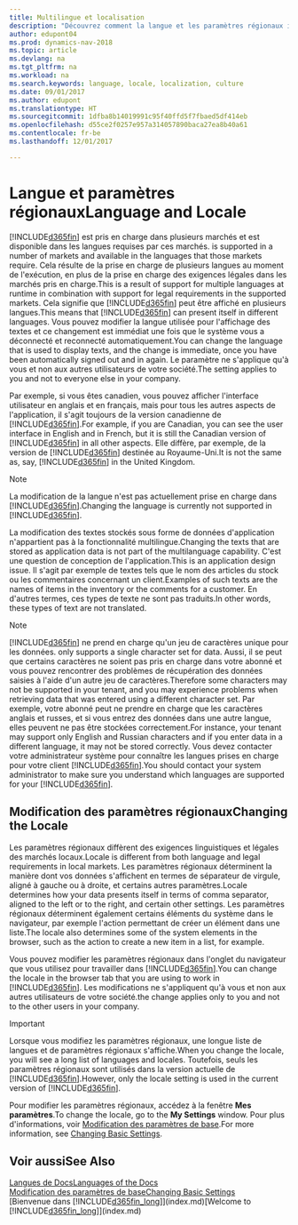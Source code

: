 ```yaml
---
title: Multilingue et localisation
description: "Découvrez comment la langue et les paramètres régionaux influencent votre expérience dans Dynamics NAV."
author: edupont04
ms.prod: dynamics-nav-2018
ms.topic: article
ms.devlang: na
ms.tgt_pltfrm: na
ms.workload: na
ms.search.keywords: language, locale, localization, culture
ms.date: 09/01/2017
ms.author: edupont
ms.translationtype: HT
ms.sourcegitcommit: 1dfba8b14019991c95f40ffd5f7fbaed5df414eb
ms.openlocfilehash: d55ce2f0257e957a314057890baca27ea8b40a61
ms.contentlocale: fr-be
ms.lasthandoff: 12/01/2017

---
```

# <a name="language-and-locale"></a><span data-ttu-id="cea28-103">Langue et paramètres régionaux</span><span class="sxs-lookup"><span data-stu-id="cea28-103">Language and Locale</span></span>
[!INCLUDE[d365fin](includes/d365fin_md.md)]<span data-ttu-id="cea28-104"> est pris en charge dans plusieurs marchés et est disponible dans les langues requises par ces marchés.</span><span class="sxs-lookup"><span data-stu-id="cea28-104"> is supported in a number of markets and available in the languages that those markets require.</span></span> <span data-ttu-id="cea28-105">Cela résulte de la prise en charge de plusieurs langues au moment de l'exécution, en plus de la prise en charge des exigences légales dans les marchés pris en charge.</span><span class="sxs-lookup"><span data-stu-id="cea28-105">This is a result of support for multiple languages at runtime in combination with support for legal requirements in the supported markets.</span></span> <span data-ttu-id="cea28-106">Cela signifie que [!INCLUDE[d365fin](includes/d365fin_md.md)] peut être affiché en plusieurs langues.</span><span class="sxs-lookup"><span data-stu-id="cea28-106">This means that [!INCLUDE[d365fin](includes/d365fin_md.md)] can present itself in different languages.</span></span> <span data-ttu-id="cea28-107">Vous pouvez modifier la langue utilisée pour l'affichage des textes et ce changement est immédiat une fois que le système vous a déconnecté et reconnecté automatiquement.</span><span class="sxs-lookup"><span data-stu-id="cea28-107">You can change the language that is used to display texts, and the change is immediate, once you have been automatically signed out and in again.</span></span> <span data-ttu-id="cea28-108">Le paramètre ne s'applique qu'à vous et non aux autres utilisateurs de votre société.</span><span class="sxs-lookup"><span data-stu-id="cea28-108">The setting applies to you and not to everyone else in your company.</span></span>  

<span data-ttu-id="cea28-109">Par exemple, si vous êtes canadien, vous pouvez afficher l'interface utilisateur en anglais et en français, mais pour tous les autres aspects de l'application, il s'agit toujours de la version canadienne de [!INCLUDE[d365fin](includes/d365fin_md.md)].</span><span class="sxs-lookup"><span data-stu-id="cea28-109">For example, if you are Canadian, you can see the user interface in English and in French, but it is still the Canadian version of [!INCLUDE[d365fin](includes/d365fin_md.md)] in all other aspects.</span></span> <span data-ttu-id="cea28-110">Elle diffère, par exemple, de la version de [!INCLUDE[d365fin](includes/d365fin_md.md)] destinée au Royaume-Uni.</span><span class="sxs-lookup"><span data-stu-id="cea28-110">It is not the same as, say, [!INCLUDE[d365fin](includes/d365fin_md.md)] in the United Kingdom.</span></span>  

> [!NOTE]  
>  <span data-ttu-id="cea28-111">La modification de la langue n'est pas actuellement prise en charge dans [!INCLUDE[d365fin](includes/d365fin_md.md)].</span><span class="sxs-lookup"><span data-stu-id="cea28-111">Changing the language is currently not supported in [!INCLUDE[d365fin](includes/d365fin_md.md)].</span></span>

<span data-ttu-id="cea28-112">La modification des textes stockés sous forme de données d'application n'appartient pas à la fonctionnalité multilingue.</span><span class="sxs-lookup"><span data-stu-id="cea28-112">Changing the texts that are stored as application data is not part of the multilanguage capability.</span></span> <span data-ttu-id="cea28-113">C'est une question de conception de l'application.</span><span class="sxs-lookup"><span data-stu-id="cea28-113">This is an application design issue.</span></span> <span data-ttu-id="cea28-114">Il s'agit par exemple de textes tels que le nom des articles du stock ou les commentaires concernant un client.</span><span class="sxs-lookup"><span data-stu-id="cea28-114">Examples of such texts are the names of items in the inventory or the comments for a customer.</span></span> <span data-ttu-id="cea28-115">En d'autres termes, ces types de texte ne sont pas traduits.</span><span class="sxs-lookup"><span data-stu-id="cea28-115">In other words, these types of text are not translated.</span></span>  

> [!NOTE]  
>  [!INCLUDE[d365fin](includes/d365fin_md.md)]<span data-ttu-id="cea28-116"> ne prend en charge qu'un jeu de caractères unique pour les données.</span><span class="sxs-lookup"><span data-stu-id="cea28-116"> only supports a single character set for data.</span></span> <span data-ttu-id="cea28-117">Aussi, il se peut que certains caractères ne soient pas pris en charge dans votre abonné et vous pouvez rencontrer des problèmes de récupération des données saisies à l'aide d'un autre jeu de caractères.</span><span class="sxs-lookup"><span data-stu-id="cea28-117">Therefore some characters may not be supported in your tenant, and you may experience problems when retrieving data that was entered using a different character set.</span></span> <span data-ttu-id="cea28-118">Par exemple, votre abonné peut ne prendre en charge que les caractères anglais et russes, et si vous entrez des données dans une autre langue, elles peuvent ne pas être stockées correctement.</span><span class="sxs-lookup"><span data-stu-id="cea28-118">For instance, your tenant may support only English and Russian characters and if you enter data in a different language, it may not be stored correctly.</span></span> <span data-ttu-id="cea28-119">Vous devez contacter votre administrateur système pour connaître les langues prises en charge pour votre client [!INCLUDE[d365fin](includes/d365fin_md.md)].</span><span class="sxs-lookup"><span data-stu-id="cea28-119">You should contact your system administrator to make sure you understand which languages are supported for your [!INCLUDE[d365fin](includes/d365fin_md.md)].</span></span>  

## <a name="changing-the-locale"></a><span data-ttu-id="cea28-120">Modification des paramètres régionaux</span><span class="sxs-lookup"><span data-stu-id="cea28-120">Changing the Locale</span></span>
<span data-ttu-id="cea28-121">Les paramètres régionaux diffèrent des exigences linguistiques et légales des marchés locaux.</span><span class="sxs-lookup"><span data-stu-id="cea28-121">Locale is different from both language and legal requirements in local markets.</span></span> <span data-ttu-id="cea28-122">Les paramètres régionaux déterminent la manière dont vos données s'affichent en termes de séparateur de virgule, aligné à gauche ou à droite, et certains autres paramètres.</span><span class="sxs-lookup"><span data-stu-id="cea28-122">Locale determines how your data presents itself in terms of comma separator, aligned to the left or to the right, and certain other settings.</span></span> <span data-ttu-id="cea28-123">Les paramètres régionaux déterminent également certains éléments du système dans le navigateur, par exemple l'action permettant de créer un élément dans une liste.</span><span class="sxs-lookup"><span data-stu-id="cea28-123">The locale also determines some of the system elements in the browser, such as the action to create a new item in a list, for example.</span></span>  

<span data-ttu-id="cea28-124">Vous pouvez modifier les paramètres régionaux dans l'onglet du navigateur que vous utilisez pour travailler dans [!INCLUDE[d365fin](includes/d365fin_md.md)].</span><span class="sxs-lookup"><span data-stu-id="cea28-124">You can change the locale in the browser tab that you are using to work in [!INCLUDE[d365fin](includes/d365fin_md.md)].</span></span> <span data-ttu-id="cea28-125">Les modifications ne s'appliquent qu'à vous et non aux autres utilisateurs de votre société.</span><span class="sxs-lookup"><span data-stu-id="cea28-125">the change applies only to you and not to the other users in your company.</span></span>  

> [!IMPORTANT]  
>  <span data-ttu-id="cea28-126">Lorsque vous modifiez les paramètres régionaux, une longue liste de langues et de paramètres régionaux s'affiche.</span><span class="sxs-lookup"><span data-stu-id="cea28-126">When you change the locale, you will see a long list of languages and locales.</span></span> <span data-ttu-id="cea28-127">Toutefois, seuls les paramètres régionaux sont utilisés dans la version actuelle de [!INCLUDE[d365fin](includes/d365fin_md.md)].</span><span class="sxs-lookup"><span data-stu-id="cea28-127">However, only the locale setting is used in the current version of [!INCLUDE[d365fin](includes/d365fin_md.md)].</span></span>  

<span data-ttu-id="cea28-128">Pour modifier les paramètres régionaux, accédez à la fenêtre **Mes paramètres**.</span><span class="sxs-lookup"><span data-stu-id="cea28-128">To change the locale, go to the **My Settings** window.</span></span> <span data-ttu-id="cea28-129">Pour plus d'informations, voir [Modification des paramètres de base](ui-change-basic-settings.md).</span><span class="sxs-lookup"><span data-stu-id="cea28-129">For more information, see [Changing Basic Settings](ui-change-basic-settings.md).</span></span>  

## <a name="see-also"></a><span data-ttu-id="cea28-130">Voir aussi</span><span class="sxs-lookup"><span data-stu-id="cea28-130">See Also</span></span>  
[<span data-ttu-id="cea28-131">Langues de Docs</span><span class="sxs-lookup"><span data-stu-id="cea28-131">Languages of the Docs</span></span>](about-languages.md)  
[<span data-ttu-id="cea28-132">Modification des paramètres de base</span><span class="sxs-lookup"><span data-stu-id="cea28-132">Changing Basic Settings</span></span>](ui-change-basic-settings.md)  
<span data-ttu-id="cea28-133">[Bienvenue dans [!INCLUDE[d365fin_long](includes/d365fin_long_md.md)]](index.md)</span><span class="sxs-lookup"><span data-stu-id="cea28-133">[Welcome to [!INCLUDE[d365fin_long](includes/d365fin_long_md.md)]](index.md)</span></span>  

